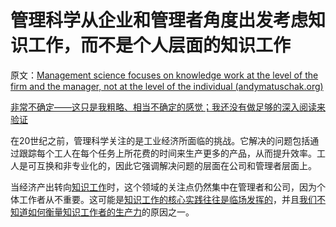 # 管理科学从企业和管理者角度出发考虑知识工作，而不是个人层面的知识工作

原文：[Management science focuses on knowledge work at the level of the firm and the manager, not at the level of the individual (andymatuschak.org)](https://notes.andymatuschak.org/z5XsZe6JcodTxYY772Jt3rV68VWfW8xdsqKjx)

[非常不确定——这只是我粗略、相当不确定的感觉；我还没有做足够的深入阅读来验证](https://notes.andymatuschak.org/z5XsZe6JcodTxYY772Jt3rV68VWfW8xdsqKjx)

在20世纪之前，管理科学关注的是工业经济所面临的挑战。它解决的问题包括通过跟踪每个工人在每个任务上所花费的时间来生产更多的产品，从而提升效率。工人是可互换和非专业化的，因此它强调解决问题的层面在公司和管理者层面上。

当经济产出转向[知识工作](https://notes.andymatuschak.org/z2eKzbL5nwQrm8Zr26rtaLHXyKHREr3tm5HbY)时，这个领域的关注点仍然集中在管理者和公司，因为个体工作者从不重要。这可能是[知识工作的核心实践往往是临场发挥的](https://notes.andymatuschak.org/z7z6uFero1JXyANDsq7P4RzeUemPWrHD7Ejmn)，并且[我们不知道如何衡量知识工作者的生产力](https://notes.andymatuschak.org/z12T3AuuQ51Q3hkyKfvLYakzBRLyaXFk13ATM)的原因之一。
